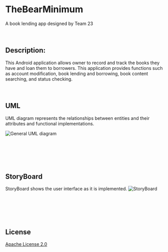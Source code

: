 # TheBearMinimum
A book lending app designed by Team 23<br /><br /><br />




## **Description**:

This Android application allows owner to record and track the books they have and loan them to borrowers. This application provides functions such as account modification, 
book lending and borrowing, book content searching, and status checking. <br /><br /><br />



## **UML**


UML diagram represents the relationships between entities and their attributes and functional implementations.

![General UML diagram](https://user-images.githubusercontent.com/58434423/98071801-c43cb900-1e21-11eb-946f-3a2d8d95da5c.png)
<br /><br /><br /><br /><br /><br />

## **StoryBoard**



StoryBoard shows the user interface as it is implemented.
![StoryBoard](https://user-images.githubusercontent.com/59704757/97122081-b7fd8100-16e8-11eb-8850-7dea423f50fa.png)
<br /><br /><br /><br /><br /><br />





## License

[Apache License 2.0](https://choosealicense.com/licenses/apache-2.0/)
<br /><br /><br /><br /><br /><br />





